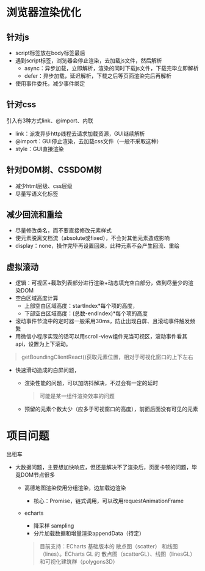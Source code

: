 # 浏览器渲染优化

## 针对js

- script标签放在body标签最后
- 遇到script标签，浏览器会停止渲染，去加载js文件，然后解析
  - async：异步加载，立即解析，渲染的同时下载js文件，下载完毕立即解析
  - defer：异步加载，延迟解析，下载之后等页面渲染完后再解析
- 使用事件委托，减少事件绑定



## 针对css

引入有3种方式link、@import、内联

- link：派发异步http线程去请求加载资源，GUI继续解析
- @import：GUI停止渲染，去加载css文件（一般不采取这种）
- style：GUI直接渲染



## 针对DOM树、CSSDOM树

- 减少html层级、css层级
- 尽量写语义化标签



## 减少回流和重绘

- 尽量修改类名，而不要直接修改元素样式
- 使元素脱离文档流（absolute或fixed），不会对其他元素造成影响
- display：none，操作完毕再设置回来，此种元素不会产生回流、重绘



## 虚拟滚动

- 逻辑：可视区+截取列表部分进行渲染+动态填充空白部分，做到尽量少的渲染DOM
- 空白区域高度计算
  - 上部空白区域高度：startIndex\*每个项的高度，
  - 下部空白区域高度：(总数-endIndex)\*每个项的高度
- 滚动事件节流中的定时器一般采用30ms，防止出现白屏、且滚动事件触发频繁
- 用微信小程序实现的话可以用scroll-view组件充当可视区，滚动事件看其api，设置为上下滚动。

> getBoundingClientReact()获取元素位置，相对于可视化窗口的上下左右

- 快速滑动造成的白屏问题，

  - 渲染性能的问题，可以加防抖解决，不过会有一定的延时

    > 可能是某一组件渲染效率的问题

  - 预留的元素个数太少（应多于可视窗口的高度），前面后面没有可见的元素



# 项目问题

出租车

- 大数据问题，主要想加快响应，但还是解决不了渲染后，页面卡顿的问题，毕竟DOM节点很多

  - 高德地图渲染使用分组渲染，边加载边渲染

    - 核心：Promise，链式调用，可以改用requestAnimationFrame

  - echarts

    - 降采样 sampling
    - 分片加载数据和增量渲染appendData（待定）

    > 目前支持：ECharts 基础版本的 散点图（scatter） 和线图（lines）。ECharts GL 的 散点图（scatterGL）、线图（linesGL） 和可视化建筑群（polygons3D）

